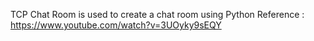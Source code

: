 TCP Chat Room is used to create a chat room using Python
Reference : https://www.youtube.com/watch?v=3UOyky9sEQY
